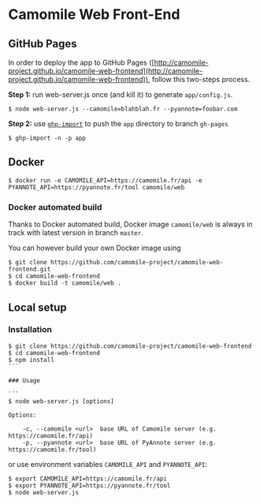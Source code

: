 # Camomile Web Front-End

## GitHub Pages

In order to deploy the app to GitHub Pages ([http://camomile-project.github.io/camomile-web-frontend](http://camomile-project.github.io/camomile-web-frontend)), follow this two-steps process.

**Step 1:** run web-server.js once (and kill it) to generate `app/config.js`.

```
$ node web-server.js --camomile=blahblah.fr --pyannote=foobar.com
```

**Step 2:** use [`ghp-import`](https://github.com/camomile-project/ghp-import) to push the `app` directory to branch `gh-pages`

```
$ ghp-import -n -p app
```

## Docker

```
$ docker run -e CAMOMILE_API=https://camomile.fr/api -e PYANNOTE_API=https://pyannote.fr/tool camomile/web
```

### Docker automated build

Thanks to Docker automated build, Docker image `camomile/web` is always in track with latest version in branch `master`.

You can however build your own Docker image using
```
$ git clone https://github.com/camomile-project/camomile-web-frontend.git
$ cd camomile-web-frontend
$ docker build -t camomile/web . 
```

## Local setup

### Installation 

````
$ git clone https://github.com/camomile-project/camomile-web-frontend
$ cd camomile-web-frontend
$ npm install
```

### Usage

```
$ node web-server.js [options]

Options:

    -c, --camomile <url>  base URL of Camomile server (e.g. https://camomile.fr/api)
    -p, --pyannote <url>  base URL of PyAnnote server (e.g. https://camomile.fr/tool)
````

or use environment variables `CAMOMILE_API` and `PYANNOTE_API`:

```
$ export CAMOMILE_API=https://camomile.fr/api
$ export PYANNOTE_API=https://pyannote.fr/tool
$ node web-server.js
```
